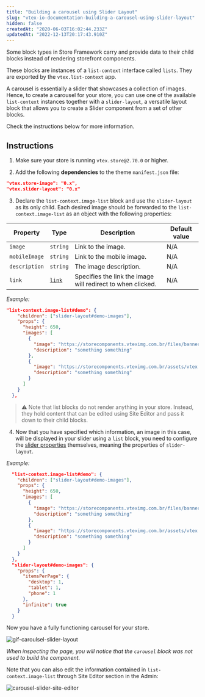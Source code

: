 ```yaml
---
title: "Building a carousel using Slider Layout"
slug: "vtex-io-documentation-building-a-carousel-using-slider-layout"
hidden: false
createdAt: "2020-06-03T16:02:44.233Z"
updatedAt: "2022-12-13T20:17:43.910Z"
---
```


Some block types in Store Framework carry and provide data to their child blocks instead of rendering storefront components.

These blocks are instances of a `list-context` interface called `lists`. They are exported by the `vtex.list-context` app.

A carousel is essentially a slider that showcases a collection of images. Hence, to create a carousel for your store, you can use one of the available `list-context` instances together with a `slider-layout`, a versatile layout block that allows you to create a Slider component from a set of other blocks.

Check the instructions below for more information.

## Instructions

1. Make sure your store is running `vtex.store@2.70.0` or higher.

2. Add the following **dependencies** to the theme `manifest.json` file:

```json
"vtex.store-image": "0.x",
"vtex.slider-layout": "0.x"
```

3. Declare the `list-context.image-list` block and use the `slider-layout` as its only child. Each desired image should be forwarded to the `list-context.image-list` as an object with the following properties:

| Property      | Type                                                                                                                                | Description                                                 | Default value |
| ------------- | ----------------------------------------------------------------------------------------------------------------------------------- | ----------------------------------------------------------- | ------------- |
| `image`       | `string`                                                                                                                            | Link to the image.                                          | N/A           |
| `mobileImage` | `string`                                                                                                                            | Link to the mobile image.                                   | N/A           |
| `description` | `string`                                                                                                                            | The image description.                                      | N/A           |
| `link`        | [`link`](https://github.com/vtex-apps/native-types/blob/f63aeeb8f6e62f4a9aaec052a8be34973be7389b/pages/contentSchemas.json#L52-L74) | Specifies the link the image will redirect to when clicked. | N/A           |

*Example:*

```json
"list-context.image-list#demo": {
    "children": ["slider-layout#demo-images"],
    "props": {
      "height": 650,
      "images": [
        {
          "image": "https://storecomponents.vteximg.com.br/files/banner-infocard2.png",
          "description": "something something"
        },
        {
          "image": "https://storecomponents.vteximg.com.br/assets/vtex.file-manager-graphql/images/Group%207%20(1)%20(1)%20(1)%20(1)%20(1)___c6b3ed853fb16a08b265753b50e0c57a.png",
          "description": "something something"
        }
      ]
    }
  },
```

> ⚠️ Note that list blocks do not render anything in your store. Instead, they hold content that can be edited using Site Editor and pass it down to their child blocks.

4. Now that you have specified which information, an image in this case, will be displayed in your slider using a `list` block, you need to configure the [slider properties](https://developers.vtex.com/docs/guides/vtex-slider-layout) themselves, meaning the properties of `slider-layout`.

*Example:*

```json
  "list-context.image-list#demo": {
    "children": ["slider-layout#demo-images"],
    "props": {
      "height": 650,
      "images": [
        {
          "image": "https://storecomponents.vteximg.com.br/files/banner-infocard2.png",
          "description": "something something"
        },
        {
          "image": "https://storecomponents.vteximg.com.br/assets/vtex.file-manager-graphql/images/Group%207%20(1)%20(1)%20(1)%20(1)%20(1)___c6b3ed853fb16a08b265753b50e0c57a.png",
          "description": "something something"
        }
      ]
    }
  },
  "slider-layout#demo-images": {
    "props": {
      "itemsPerPage": {
        "desktop": 1,
        "tablet": 1,
        "phone": 1
      },
      "infinite": true
    }
  }
```

Now you have a fully functioning carousel for your store.

![gif-caroulsel-slider-layout](https://cdn.jsdelivr.net/gh/vtexdocs/dev-portal-content@main/images/vtex-io-documentation-building-a-carousel-using-slider-layout-0.gif) 

*When inspecting the page, you will notice that the `carousel` block was not used to build the component.*

Note that you can also edit the information contained in `list-context.image-list` through Site Editor section in the Admin:

![carousel-slider-site-editor](https://cdn.jsdelivr.net/gh/vtexdocs/dev-portal-content@main/images/vtex-io-documentation-building-a-carousel-using-slider-layout-1.png)
